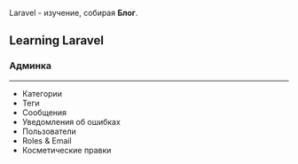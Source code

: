 
Laravel - изучение, собирая <b>Блог</b>.

## Learning Laravel

<h3>Админка</h3>
<hr>
<ul>
    <li>Категории</li>
    <li>Теги</li>
    <li>Сообщения</li>
    <li>Уведомления об ошибках</li>
    <li>Пользователи</li>
    <li>Roles & Email</li>
    <li>Косметические правки</li>
</ul>

